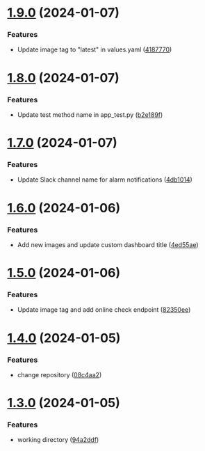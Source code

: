 # [1.9.0](https://github.com/jeffersonnc/liberando_producto_final_jnc/compare/v1.8.0...v1.9.0) (2024-01-07)


### Features

* Update image tag to "latest" in values.yaml ([4187770](https://github.com/jeffersonnc/liberando_producto_final_jnc/commit/41877706a46c788c0091e91a70518afecc031fa5))

# [1.8.0](https://github.com/jeffersonnc/liberando_producto_final_jnc/compare/v1.7.0...v1.8.0) (2024-01-07)


### Features

* Update test method name in app_test.py ([b2e189f](https://github.com/jeffersonnc/liberando_producto_final_jnc/commit/b2e189f6bcebbecd735d7e18c408b5cbab0f494f))

# [1.7.0](https://github.com/jeffersonnc/liberando_producto_final_jnc/compare/v1.6.0...v1.7.0) (2024-01-07)


### Features

* Update Slack channel name for alarm notifications ([4db1014](https://github.com/jeffersonnc/liberando_producto_final_jnc/commit/4db1014eec35e5870b40257a8f2de43c478d95eb))

# [1.6.0](https://github.com/jeffersonnc/liberando_producto_final_jnc/compare/v1.5.0...v1.6.0) (2024-01-06)


### Features

* Add new images and update custom dashboard title ([4ed55ae](https://github.com/jeffersonnc/liberando_producto_final_jnc/commit/4ed55ae1619d1cd2c2e9f2fbdadf97ec92890148))

# [1.5.0](https://github.com/jeffersonnc/liberando_producto_final_jnc/compare/v1.4.0...v1.5.0) (2024-01-06)


### Features

* Update image tag and add online check endpoint ([82350ee](https://github.com/jeffersonnc/liberando_producto_final_jnc/commit/82350eee3db2291baec1bb30b36f265d40781437))

# [1.4.0](https://github.com/jeffersonnc/liberando_producto_final_jnc/compare/v1.3.0...v1.4.0) (2024-01-05)


### Features

* change repository ([08c4aa2](https://github.com/jeffersonnc/liberando_producto_final_jnc/commit/08c4aa23d0148ac2b83949f2a1cb8a2eea2282e4))

# [1.3.0](https://github.com/jeffersonnc/liberando_producto_final_jnc/compare/v1.2.0...v1.3.0) (2024-01-05)


### Features

* working directory ([94a2ddf](https://github.com/jeffersonnc/liberando_producto_final_jnc/commit/94a2ddf88776597b4c5bb9113fd12d4dde5016ae))
